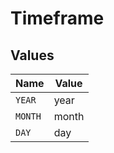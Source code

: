 # Timeframe


## Values

| Name    | Value   |
| ------- | ------- |
| `YEAR`  | year    |
| `MONTH` | month   |
| `DAY`   | day     |